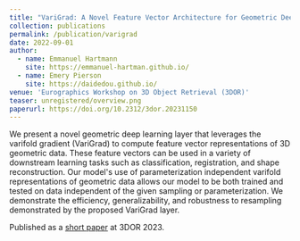 ```yaml
---
title: "VariGrad: A Novel Feature Vector Architecture for Geometric Deep Learning on Unregistered Data"
collection: publications
permalink: /publication/varigrad
date: 2022-09-01
author:
  - name: Emmanuel Hartmann
    site: https://emmanuel-hartman.github.io/
  - name: Emery Pierson
    site: https://daidedou.github.io/
venue: 'Eurographics Workshop on 3D Object Retrieval (3DOR)'
teaser: unregistered/overview.png
paperurl: https://doi.org/10.2312/3dor.20231150
---
```


We present a novel geometric deep learning layer that leverages the varifold gradient (VariGrad) to compute feature vector representations of 3D geometric data. These feature vectors can be used in a variety of downstream learning tasks such as classification, registration, and shape reconstruction. Our model's use of parameterization independent varifold representations of geometric data allows our model to be both trained and tested on data independent of the given sampling or parameterization. We demonstrate the efficiency, generalizability, and robustness to resampling demonstrated by the proposed VariGrad layer.

Published as a [short paper](https://doi.org/10.2312/3dor.20231150) at 3DOR 2023.
